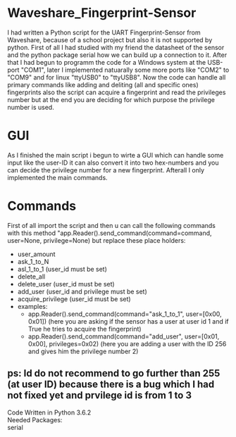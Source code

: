 # Waveshare_Fingerprint-Sensor
I had written a Python script for the UART Fingerprint-Sensor from Waveshare, because of a school project but also it is not supported by python.
First of all I had studied with my friend the datasheet of the sensor and the python package serial how we can build up a connection to it. After that I had begun to programm the code for a Windows system at the USB-port "COM1", later I implemented natuarally some more ports like "COM2" to "COM9" and for linux "ttyUSB0" to "ttyUSB8".
Now the code can handle all primary commands like adding and deliting (all and specific ones) fingerprints also the script can acquire a fingerprint and read the privileges number but at the end you are deciding for which purpose the privilege number is used.

# GUI
As I finished the main script i begun to wirte a GUI which can handle some input like the user-ID it can also convert it into two hex-numbers and you can decide the privilege number for a new fingerprint. Afterall I only implemented the main commands.

# Commands
First of all import the script and then u can call the following commands with this method "app.Reader().send_command(command=command, user=None, privilege=None) but replace these place holders:
* user_amount
* ask_1_to_N
* asl_1_to_1 (user_id must be set)
* delete_all
* delete_user (user_id must be set)
* add_user (user_id and privilege must be set)
* acquire_privilege (user_id must be set)
* examples:
  * app.Reader().send_command(command="ask_1_to_1", user=[0x00, 0x01]) (here you are asking if the sensor has a user at user id 1 and if True he tries to acquire the fingerprint)
  * app.Reader().send_command(command="add_user", user=[0x01, 0x00], privileges=0x02) (here you are adding a user with the ID 256 and gives him the privilege number 2)                                                                                                         
                                                                                                                                         
ps: Id do not recommend to go further than 255 (at user ID) because there is a bug which I had not fixed yet and prvilege id is from 1 to 3
--------------------------------------------------------------------------------------------------------------
Code Written in Python 3.6.2                                                                                                         
Needed Packages:                                                                                                                          
serial
